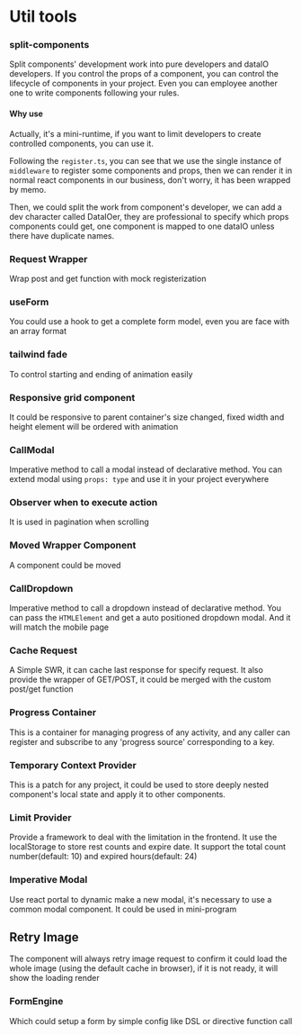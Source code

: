# Util tools

### split-components

Split components' development work into pure developers and dataIO developers. If you control the props of a component, you can control the lifecycle of components in your project. Even you can employee another one to write components following your rules.

#### Why use

Actually, it's a mini-runtime, if you want to limit developers to create controlled components, you can use it.

Following the `register.ts`, you can see that we use the single instance of `middleware` to register some components and props, then we can render it in normal react components in our business, don't worry, it has been wrapped by memo.

Then, we could split the work from component's developer, we can add a dev character called DataIOer, they are professional to specify which props components could get, one component is mapped to one dataIO unless there have duplicate names.

### Request Wrapper

Wrap post and get function with mock registerization

### useForm

You could use a hook to get a complete form model, even you are face with an array format

### tailwind fade

To control starting and ending of animation easily

### Responsive grid component

It could be responsive to parent container's size changed, fixed width and height element will be ordered with animation

### CallModal

Imperative method to call a modal instead of declarative method.
You can extend modal using `props: type` and use it in your project everywhere

### Observer when to execute action

It is used in pagination when scrolling

### Moved Wrapper Component

A component could be moved

### CallDropdown

Imperative method to call a dropdown instead of declarative method.
You can pass the `HTMLElement` and get a auto positioned dropdown modal. And it will match the mobile page

### Cache Request

A Simple SWR, it can cache last response for specify request. It also provide the wrapper of GET/POST, it could be merged with the custom post/get function

### Progress Container

This is a container for managing progress of any activity, and any caller can register and subscribe to any 'progress source' corresponding to a key.

### Temporary Context Provider

This is a patch for any project, it could be used to store deeply nested component's local state and apply it to other components.

### Limit Provider
Provide a framework to deal with the limitation in the frontend. It use the localStorage to store rest counts and expire date. It support the total count number(default: 10) and expired hours(default: 24)

### Imperative Modal
Use react portal to dynamic make a new modal, it's necessary to use a common modal component. It could be used in mini-program

## Retry Image
The component will always retry image request to confirm it could load the whole image (using the default cache in browser), if it is not ready, it will show the loading render

### FormEngine
Which could setup a form by simple config like DSL or directive function call